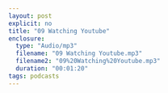 ```yaml
---
layout: post
explicit: no
title: "09 Watching Youtube"
enclosure:
  type: "Audio/mp3"
  filename: "09 Watching Youtube.mp3"
  filename2: "09%20Watching%20Youtube.mp3"
  duration: "00:01:20"
tags: podcasts
---
```


